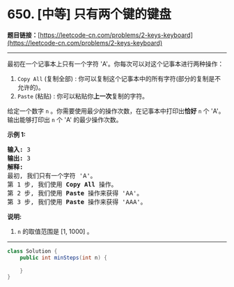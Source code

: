 # 650. [中等] 只有两个键的键盘

**题目链接：**[https://leetcode-cn.com/problems/2-keys-keyboard](https://leetcode-cn.com/problems/2-keys-keyboard)

---

<div class="content__1Y2H">
 <div class="notranslate">
  <p>最初在一个记事本上只有一个字符 'A'。你每次可以对这个记事本进行两种操作：</p> 
  <ol> 
   <li><code>Copy All</code> (复制全部) : 你可以复制这个记事本中的所有字符(部分的复制是不允许的)。</li> 
   <li><code>Paste</code> (粘贴) : 你可以粘贴你<strong>上一次</strong>复制的字符。</li> 
  </ol> 
  <p>给定一个数字&nbsp;<code>n</code>&nbsp;。你需要使用最少的操作次数，在记事本中打印出<strong>恰好</strong>&nbsp;<code>n</code>&nbsp;个 'A'。输出能够打印出&nbsp;<code>n</code>&nbsp;个 'A' 的最少操作次数。</p> 
  <p><strong>示例 1:</strong></p> 
  <pre class="language-text"><strong>输入:</strong> 3
<strong>输出:</strong> 3
<strong>解释:</strong>
最初, 我们只有一个字符 'A'。
第 1 步, 我们使用 <strong>Copy All</strong> 操作。
第 2 步, 我们使用 <strong>Paste </strong>操作来获得 'AA'。
第 3 步, 我们使用 <strong>Paste</strong> 操作来获得 'AAA'。
</pre> 
  <p><strong>说明:</strong></p> 
  <ol> 
   <li><code>n</code>&nbsp;的取值范围是 [1, 1000] 。</li> 
  </ol> 
 </div>
</div>

---

```java
class Solution {
    public int minSteps(int n) {
        
    }
}
```